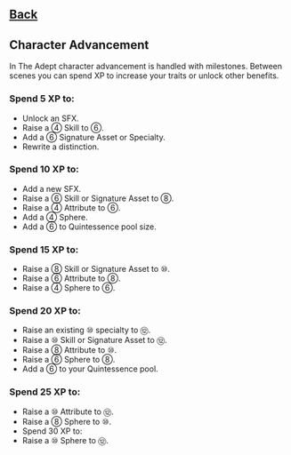 ## [Back](../README.md)

## Character Advancement
In The Adept character advancement is handled with milestones. Between scenes you can spend XP to increase your traits or unlock other benefits.

### Spend 5 XP to:
- Unlock an SFX.
- Raise a ④ Skill to ⑥.
- Add a ⑥ Signature Asset or Specialty.
- Rewrite a distinction.

### Spend 10 XP to:
- Add a new SFX.
- Raise a ⑥ Skill or Signature Asset to ⑧.
- Raise a ④ Attribute to ⑥.
- Add a ④ Sphere.
- Add a ⑥ to Quintessence pool size.

### Spend 15 XP to:
- Raise a ⑧ Skill or Signature Asset to ⑩.
- Raise a ⑥ Attribute to ⑧.
- Raise a ④ Sphere to ⑥.

### Spend 20 XP to:
- Raise an existing ⑩ specialty to ⑫.
- Raise a ⑩ Skill or Signature Asset to ⑫.
- Raise a ⑧ Attribute to ⑩.
- Raise a ⑥ Sphere to ⑧.
- Add a ⑥ to your Quintessence pool.

### Spend 25 XP to:
- Raise a ⑩ Attribute to ⑫.
- Raise a ⑧ Sphere to ⑩.
- Spend 30 XP to:
- Raise a ⑩ Sphere to ⑫.